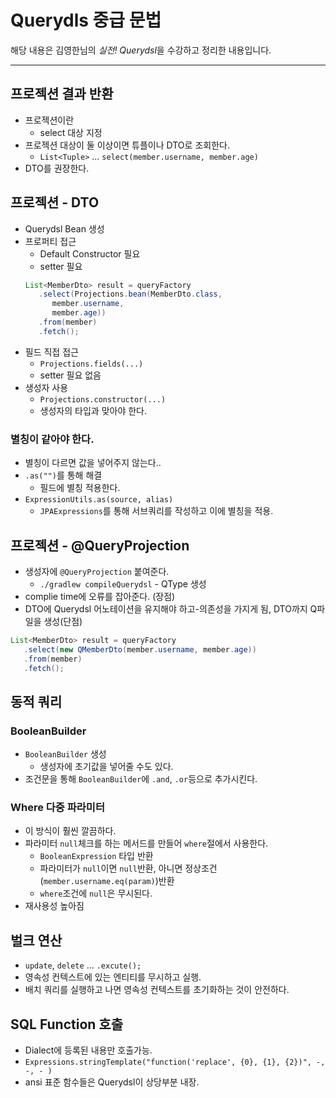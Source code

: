# Querydls 중급 문법

해당 내용은 김영한님의 *실전! Querydsl*을 수강하고 정리한 내용입니다.

---

## 프로젝션 결과 반환
- 프로젝션이란
  - select 대상 지정
- 프로젝션 대상이 둘 이상이면 튜플이나 DTO로 조회한다.
  - `List<Tuple>` ... `select(member.username, member.age)`
- DTO를 권장한다.

## 프로젝션 - DTO
- Querydsl Bean 생성
- 프로퍼티 접근
  - Default Constructor 필요
  - setter 필요
   ```java
   List<MemberDto> result = queryFactory
      .select(Projections.bean(MemberDto.class,
         member.username,
         member.age))
      .from(member)
      .fetch();
   ```
- 필드 직접 접근
  - `Projections.fields(...)`
  - setter 필요 없음
- 생성자 사용
  - `Projections.constructor(...)`
  - 생성자의 타입과 맞아야 한다.

### 별칭이 같아야 한다.
- 별칭이 다르면 값을 넣어주지 않는다..
- `.as("")`를 통해 해결
  - 필드에 별칭 적용한다.
- `ExpressionUtils.as(source, alias)`
  - `JPAExpressions`를 통해 서브쿼리를 작성하고 이에 별칭을 적용.


## 프로젝션 - @QueryProjection
- 생성자에 `@QueryProjection` 붙여준다.
  - `./gradlew compileQuerydsl` - QType 생성
- complie time에 오류를 잡아준다. (장점)
- DTO에 Querydsl 어노테이션을 유지해야 하고-의존성을 가지게 됨, DTO까지 Q파일을 생성(단점)
```java
List<MemberDto> result = queryFactory
   .select(new QMemberDto(member.username, member.age))
   .from(member)
   .fetch();
```

## 동적 쿼리

### BooleanBuilder
- `BooleanBuilder` 생성
  - 생성자에 초기값을 넣어줄 수도 있다.
- 조건문을 통해 `BooleanBuilder`에 `.and`, `.or`등으로 추가시킨다.

### Where 다중 파라미터
- 이 방식이 훨씬 깔끔하다.
- 파라미터 `null`체크를 하는 메서드를 만들어 `where`절에서 사용한다.
  - `BooleanExpression` 타입 반환
  - 파라미터가 `null`이면 `null`반환, 아니면 정상조건(`member.username.eq(param)`)반환
  - `where`조건에 `null`은 무시된다.
- 재사용성 높아짐

## 벌크 연산
- `update`, `delete` ... `.excute();`
- 영속성 컨텍스트에 있는 엔티티를 무시하고 실행.
- 배치 쿼리를 실행하고 나면 영속성 컨텍스트를 초기화하는 것이 안전하다.

## SQL Function 호출
- Dialect에 등록된 내용만 호출가능.
- `Expressions.stringTemplate("function('replace', {0}, {1}, {2})", -, -, - )`
- ansi 표준 함수들은 Querydsl이 상당부분 내장.

